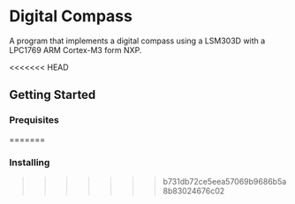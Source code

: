 # Digital Compass
A program that implements a digital compass using a LSM303D with a 
LPC1769 ARM Cortex-M3 form NXP.

<<<<<<< HEAD
## Getting Started
### Prequisites
=======

### Installing
>>>>>>> b731db72ce5eea57069b9686b5a8b83024676c02
